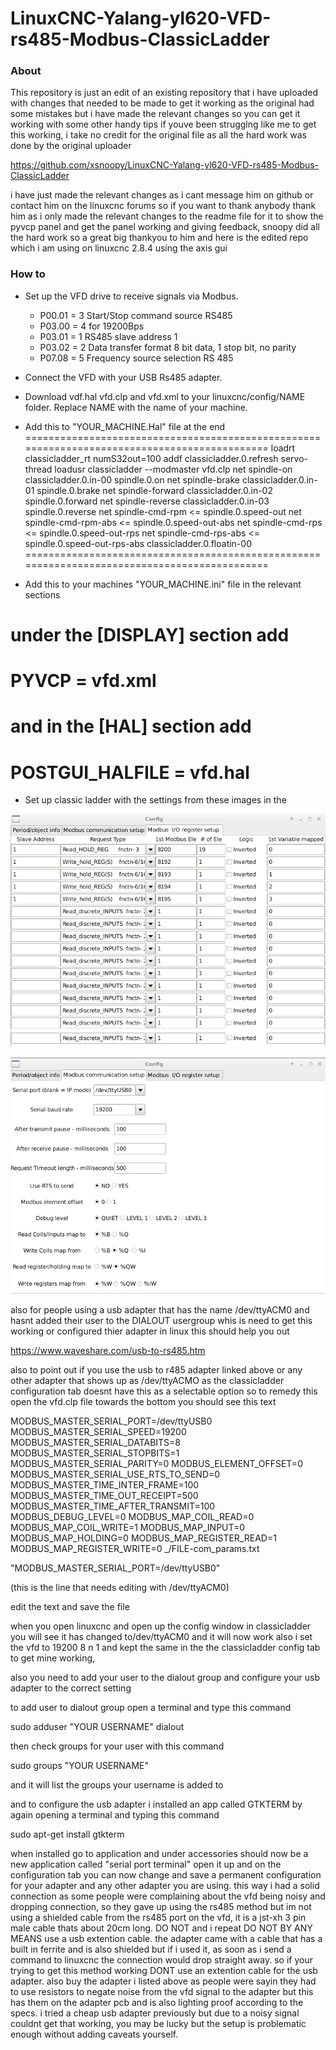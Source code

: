 # LinuxCNC-Yalang-yl620-VFD-rs485-Modbus-ClassicLadder

### About

This repository is just an edit of an existing repository that i have uploaded with changes that needed to be made to get it working as the original had some mistakes but i have made the relevant changes so you can get it working with some other handy tips if youve been strugglng like me to get this working, i take no credit for the original file as all the hard work was done by the original uploader

https://github.com/xsnoopy/LinuxCNC-Yalang-yl620-VFD-rs485-Modbus-ClassicLadder

i have just made the relevant changes as i cant message him on github or contact him on the linuxcnc forums so if you want to thank anybody thank him as i only made the relevant changes to the readme file for it to show the pyvcp panel and get the panel working and giving feedback, snoopy did all the hard work so a great big thankyou to him and here is the edited repo which i am using on linuxcnc 2.8.4 using the axis gui

### How to

- Set up the VFD drive to receive signals via Modbus. 
  - P00.01 = 3  Start/Stop command source RS485
  - P03.00 = 4  for 19200Bps
  - P03.01 = 1  RS485 slave address 1
  - P03.02 =  2  Data transfer format 8 bit data, 1 stop bit, no parity
  - P07.08 =  5  Frequency source selection RS 485
- Connect the VFD with your USB Rs485 adapter.
- Download vdf.hal vfd.clp and vfd.xml to your linuxcnc/config/NAME folder. Replace NAME with the name of your machine. 
- Add this to "YOUR_MACHINE.Hal" file at the end
=============================================================================================
loadrt classicladder_rt numS32out=100
addf classicladder.0.refresh servo-thread
loadusr classicladder --modmaster vfd.clp
net spindle-on          classicladder.0.in-00   spindle.0.on
net spindle-brake       classicladder.0.in-01   spindle.0.brake
net spindle-forward     classicladder.0.in-02   spindle.0.forward
net spindle-reverse     classicladder.0.in-03   spindle.0.reverse
net spindle-cmd-rpm     <= spindle.0.speed-out
net spindle-cmd-rpm-abs <= spindle.0.speed-out-abs
net spindle-cmd-rps     <= spindle.0.speed-out-rps
net spindle-cmd-rps-abs <= spindle.0.speed-out-rps-abs classicladder.0.floatin-00
=============================================================================================

- Add this to your machines "YOUR_MACHINE.ini" file in the relevant sections

under the [DISPLAY] section add
=============================================================================================
PYVCP = vfd.xml
=============================================================================================
and in the [HAL] section add
=============================================================================================
POSTGUI_HALFILE = vfd.hal
============================================================================================= 
 - Set up classic ladder with the settings from these images in the 
 
 ![](register.png) 
 
 ![](Config.png)

also for people using a usb adapter that has the name /dev/ttyACM0 and hasnt added their user to the DIALOUT usergroup whis is need to get this working or configured thier adapter in linux this should help you out

https://www.waveshare.com/usb-to-rs485.htm

also to point out if you use the usb to r485 adapter linked above or any other adapter that shows up as /dev/ttyACMO as the classicladder configuration tab doesnt have this as a selectable option 
so to remedy this open the vfd.clp file towards the bottom you should see this text

MODBUS_MASTER_SERIAL_PORT=/dev/ttyUSB0
MODBUS_MASTER_SERIAL_SPEED=19200
MODBUS_MASTER_SERIAL_DATABITS=8
MODBUS_MASTER_SERIAL_STOPBITS=1
MODBUS_MASTER_SERIAL_PARITY=0
MODBUS_ELEMENT_OFFSET=0
MODBUS_MASTER_SERIAL_USE_RTS_TO_SEND=0
MODBUS_MASTER_TIME_INTER_FRAME=100
MODBUS_MASTER_TIME_OUT_RECEIPT=500
MODBUS_MASTER_TIME_AFTER_TRANSMIT=100
MODBUS_DEBUG_LEVEL=0
MODBUS_MAP_COIL_READ=0
MODBUS_MAP_COIL_WRITE=1
MODBUS_MAP_INPUT=0
MODBUS_MAP_HOLDING=0
MODBUS_MAP_REGISTER_READ=1
MODBUS_MAP_REGISTER_WRITE=0
_/FILE-com_params.txt

"MODBUS_MASTER_SERIAL_PORT=/dev/ttyUSB0"

(this is the line that needs editing with /dev/ttyACM0)

edit the text and save the file

when you open linuxcnc and open up the config window in classicladder you will see it has changed to/dev/ttyACM0 and it will now work
also i set the vfd to 19200 8 n 1 and kept the same in the the classicladder config tab to get mine working,

also you need to add your user to the dialout group and configure your usb adapter to the correct setting

to add user to dialout group open a terminal and type this command

sudo adduser "YOUR USERNAME" dialout

then check groups for your user with this command

sudo groups "YOUR USERNAME"

and it will list the groups your username is added to

and to configure the usb adapter i installed an app called GTKTERM by again opening a terminal and typing this command

sudo apt-get install gtkterm

when installed go to application and under accessories should now be a new application called "serial port terminal"
open it up and on the configuration tab you can now change and save a permanent configuration for your adapter and any other adapter you are 
using. this way i had a solid connection as some people were complaining about the vfd being noisy and dropping connection, 
so they gave up using the rs485 method but im not using a shielded cable from the rs485 port on the vfd, it is a jst-xh 3 pin male cable thats about 20cm long. 
DO NOT and i repeat DO NOT BY ANY MEANS use a usb extention cable. the adapter came with a cable that has a built in ferrite and is also shielded but if i used it, 
as soon as i send a command to linuxcnc the connection would drop straight away. so if your trying to get this method working DONT use an extention cable for the usb adapter. 
also buy the adapter i listed above as people were sayin they had to use resistors to negate noise from the vfd signal to the adapter but this has them on the adapter 
pcb and is also lighting proof according to the specs. i tried a cheap usb adapter previously but due to a noisy signal couldnt get that working, you may be lucky 
but the setup is problematic enough without adding caveats yourself.

 


